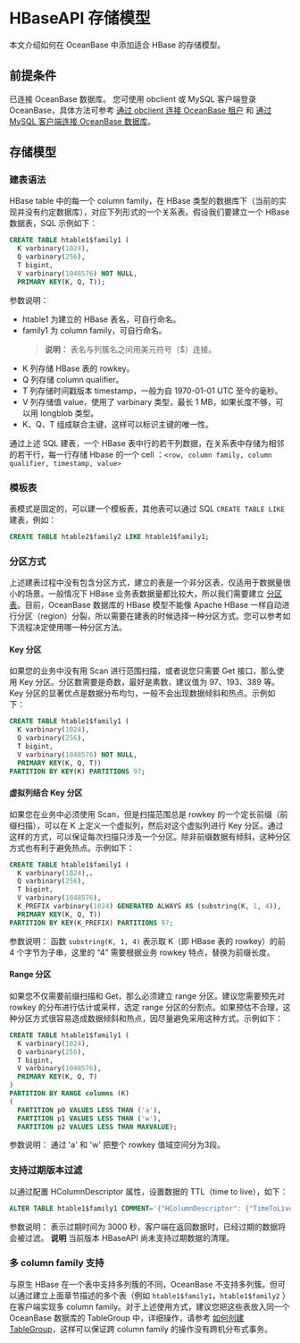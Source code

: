 # HBaseAPI 存储模型

本文介绍如何在 OceanBase 中添加适合 HBase 的存储模型。

## 前提条件

已连接 OceanBase 数据库。
您可使用 obclient 或 MySQL 客户端登录 OceanBase，具体方法可参考 [通过 obclient 连接 OceanBase 租户](https://open.oceanbase.com/docs/observer-cn/V3.1.2/10000000000015366) 和 [通过 MySQL 客户端连接 OceanBase 数据库](https://open.oceanbase.com/docs/observer-cn/V3.1.2/10000000000015365)。

## 存储模型

### 建表语法

HBase table 中的每一个 column family，在 HBase 类型的数据库下（当前的实现并没有约定数据库），对应下列形式的一个关系表。假设我们要建立一个 HBase 数据表，SQL 示例如下：

```SQL
CREATE TABLE htable1$family1 (
  K varbinary(1024),
  Q varbinary(256),
  T bigint,
  V varbinary(1048576) NOT NULL,
  PRIMARY KEY(K, Q, T));
```

参数说明：

+ htable1 为建立的 HBase 表名，可自行命名。
+ family1 为 column family，可自行命名。
  > **说明：**
  > 表名与列簇名之间用美元符号（$）连接。
+ K 列存储 HBase 表的 rowkey。
+ Q 列存储 column qualifier。
+ T 列存储时间戳版本 timestamp，一般为自 1970-01-01 UTC 至今的毫秒。
+ V 列存储值 value，使用了 varbinary 类型，最长 1 MB，如果长度不够，可以用 longblob 类型。
+ K、Q、T 组成联合主键，这样可以标识主键的唯一性。

通过上述 SQL 建表，一个 HBase 表中行的若干列数据，在关系表中存储为相邻的若干行，每一行存储 Hbase 的一个 cell ：`<row, column family, column qualifier, timestamp, value>`

### 模板表

表模式是固定的，可以建一个模板表，其他表可以通过 SQL `CREATE TABLE LIKE` 建表，例如：

```SQL
CREATE TABLE htable2$family2 LIKE htable1$family1;
```

### 分区方式

上述建表过程中没有包含分区方式，建立的表是一个非分区表，仅适用于数据量很小的场景。一般情况下 HBase 业务表数据量都比较大，所以我们需要建立 [分区表](https://open.oceanbase.com/docs/observer-cn/V3.1.2/10000000000016164)。目前，OceanBase 数据库的 HBase 模型不能像 Apache HBase 一样自动进行分区（region）分裂，所以需要在建表的时候选择一种分区方式。您可以参考如下流程决定使用哪一种分区方法。

#### Key 分区

如果您的业务中没有用 Scan 进行范围扫描，或者说您只需要 Get 接口，那么使用 Key 分区。分区数需要是奇数，最好是素数，建议值为 97、193、389 等。Key 分区的显著优点是数据分布均匀，一般不会出现数据倾斜和热点。示例如下：

```SQL
CREATE TABLE htable1$family1 (
  K varbinary(1024), 
  Q varbinary(256), 
  T bigint, 
  V varbinary(1048576) NOT NULL, 
  PRIMARY KEY(K, Q, T)) 
PARTITION BY KEY(K) PARTITIONS 97;
```

#### 虚拟列结合 Key 分区

如果您在业务中必须使用 Scan，但是扫描范围总是 rowkey 的一个定长前缀（前缀扫描），可以在 K 上定义一个虚拟列，然后对这个虚拟列进行 Key 分区。通过这样的方式，可以保证每次扫描只涉及一个分区。除非前缀数据有倾斜，这种分区方式也有利于避免热点。示例如下：

```SQL
CREATE TABLE htable1$family1 (
  K varbinary(1024),， 
  Q varbinary(256), 
  T bigint, 
  V varbinary(1048576), 
  K_PREFIX varbinary(1024) GENERATED ALWAYS AS (substring(K, 1, 4)), 
  PRIMARY KEY(K, Q, T)) 
PARTITION BY KEY(K_PREFIX) PARTITIONS 97;
```

参数说明：
函数 `substring(K, 1, 4)` 表示取 K（即 HBase 表的 rowkey）的前 4 个字节为子串，这里的 “4” 需要根据业务 rowkey 特点，替换为前缀长度。

#### Range 分区

如果您不仅需要前缀扫描和 Get，那么必须建立 range 分区。建议您需要预先对 rowkey 的分布进行估计或采样，选定 range 分区的分割点。如果预估不合理，这种分区方式很容易造成数据倾斜和热点，因尽量避免采用这种方式。示例如下：

```SQL
CREATE TABLE htable1$family1 (
  K varbinary(1024), 
  Q varbinary(256), 
  T bigint, 
  V varbinary(1048576), 
  PRIMARY KEY(K, Q, T)
) 
PARTITION BY RANGE columns (K) 
(
  PARTITION p0 VALUES LESS THAN ('a'), 
  PARTITION p1 VALUES LESS THAN ('w'), 
  PARTITION p2 VALUES LESS THAN MAXVALUE);
```

参数说明：
通过 'a' 和 'w' 把整个 rowkey 值域空间分为3段。

### 支持过期版本过滤

以通过配置 HColumnDescriptor 属性，设置数据的 TTL（time to live），如下：

```SQL
ALTER TABLE htable1$family1 COMMENT='{"HColumnDescriptor": {"TimeToLive": 3000}}';
```

参数说明：
表示过期时间为 3000 秒，客户端在返回数据时，已经过期的数据将会被过滤。
**说明**
当前版本 HBaseAPI 尚未支持过期数据的清理。

### 多 column family 支持

与原生 HBase 在一个表中支持多列簇的不同，OceanBase 不支持多列簇。但可以通过建立上面章节描述的多个表（例如 `htable1$family1`，`htable1$family2` ）在客户端实现多 column family。对于上述使用方式，建议您把这些表放入同一个 OceanBase 数据库的 TableGroup 中，详细操作，请参考 [如何创建TableGroup](https://open.oceanbase.com/docs/observer-cn/V3.1.2/10000000000015418)，这样可以保证跨 column family 的操作没有跨机分布式事务。
